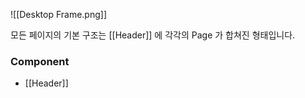 ![[Desktop Frame.png]]

모든 페이지의 기본 구조는 [[Header]] 에 각각의 Page 가 합쳐진 형태입니다.

### Component
- [[Header]]
